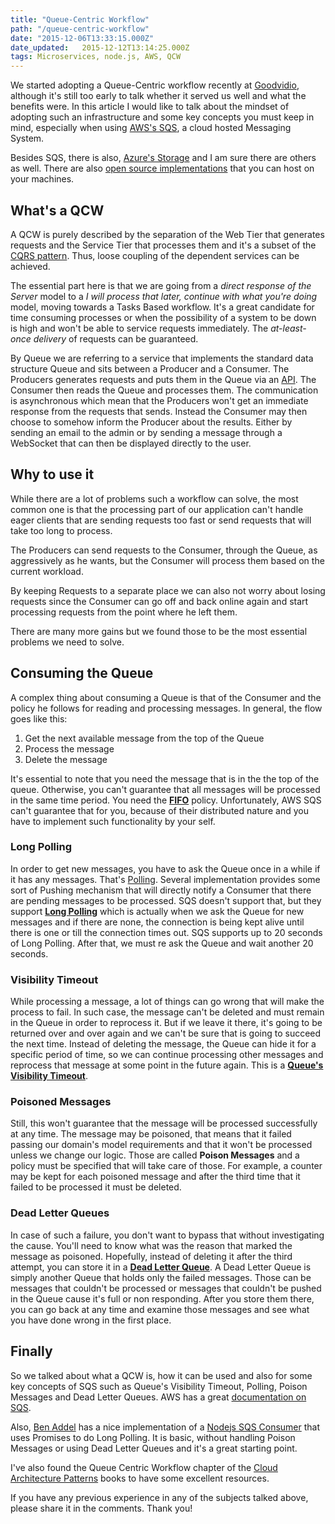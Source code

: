 ```yaml
---
title: "Queue-Centric Workflow"
path: "/queue-centric-workflow"
date: "2015-12-06T13:33:15.000Z"
date_updated:   2015-12-12T13:14:25.000Z
tags: Microservices, node.js, AWS, QCW
---
```


We started adopting a Queue-Centric workflow recently at [Goodvidio](http://goodvid.io), although it's still too early to talk whether it served us well and what the benefits were. In this article I would like to talk about the mindset of adopting such an infrastructure and some key concepts you must keep in mind, especially when using [AWS's SQS](https://aws.amazon.com/sqs/), a cloud hosted Messaging System.

Besides SQS, there is also, [Azure's Storage](https://azure.microsoft.com/en-us/services/storage/) and I am sure there are others as well. There are also [open source implementations](http://queues.io/) that you can host on your machines.

## What's a QCW
A QCW is purely described by the separation of the Web Tier that generates requests and the Service Tier that processes them and it's a subset of the [CQRS pattern](http://martinfowler.com/bliki/CQRS.html). Thus, loose coupling of the dependent services can be achieved.

The essential part here is that we are going from a *direct response of the Server* model to a *I will process that later, continue with what you're doing* model, moving towards a Tasks Based workflow. It's a great candidate for time consuming processes or when the possibility of a system to be down is high and won't be able to service requests immediately. The *at-least-once delivery* of requests can be guaranteed.

By Queue we are referring to a service that implements the standard data structure Queue and sits between a Producer and a Consumer. The Producers generates requests and puts them in the Queue via an [API](http://docs.aws.amazon.com/AWSSimpleQueueService/latest/SQSDeveloperGuide/MakingRequestsArticle.html). The Consumer then reads the Queue and processes them. The communication is asynchronous which mean that the Producers won't get an immediate response from the requests that sends.  Instead the Consumer may then choose to somehow inform the Producer about the results. Either by sending an email to the admin or by sending a message through a WebSocket that can then be displayed directly to the user.

## Why to use it
While there are a lot of problems such a workflow can solve, the most common one is that the processing part of our application can't handle eager clients that are sending requests too fast or send requests that will take too long to process.

The Producers can send requests to the Consumer, through the Queue, as aggressively as he wants, but the Consumer will process them based on the current workload.

By keeping Requests to a separate place we can also not worry about losing requests since the Consumer can go off and back online again and start processing requests from the point where he left them.

There are many more gains but we found those to be the most essential problems we need to solve.

## Consuming the Queue
A complex thing about consuming a Queue is that of the Consumer and the policy he follows for reading and processing messages. In general, the flow goes like this:

1. Get the next available message from the top of the Queue
2. Process the message
3. Delete the message

It's essential to note that you need the message that is in the the top of the queue. Otherwise, you can't guarantee that all messages will be processed in the same time period. You need the **[FIFO](https://en.wikipedia.org/wiki/FIFO)** policy. Unfortunately, AWS SQS can't guarantee that for you, because of their distributed nature and you have to implement such functionality by your self.

### Long Polling
In order to get new messages, you have to ask the Queue once in a while if it has any messages. That's [Polling](http://stackoverflow.com/a/12855533/1955940). Several implementation provides some sort of Pushing mechanism that will directly notify a Consumer that there are pending messages to be processed. SQS doesn't support that, but they support **[Long Polling](http://docs.aws.amazon.com/AWSSimpleQueueService/latest/SQSDeveloperGuide/sqs-long-polling.html)** which is actually when we ask the Queue for new messages and if there are none, the connection is being kept alive until there is one or till the connection times out. SQS supports up to 20 seconds of Long Polling. After that, we must re ask the Queue and wait another 20 seconds.

### Visibility Timeout
While processing a message, a lot of things can go wrong that will make the process to fail. In such case, the message can't be deleted and must remain in the Queue in order to reprocess it. But if we leave it there, it's going to be returned over and over again and we can't be sure that is going to succeed the next time. Instead of deleting the message, the Queue can hide it for a specific period of time, so we can continue processing other messages and reprocess that message at some point in the future again. This is a **[Queue's Visibility Timeout](http://docs.aws.amazon.com/AWSSimpleQueueService/latest/SQSDeveloperGuide/AboutVT.html)**.

### Poisoned Messages
Still, this won't guarantee that the message will be processed successfully at any time. The message may be poisoned, that means that it failed passing our domain's model requirements and that it won't be processed unless we change our logic. Those are called **Poison Messages** and a policy must be specified that will take care of those. For example, a counter may be kept for each poisoned message and after the third time that it failed to be processed it must be deleted.

### Dead Letter Queues
In case of such a failure, you don't want to bypass that without investigating the cause. You'll need to know what was the reason that marked the message as poisoned. Hopefully, instead of deleting it after the third attempt, you can store it in a **[Dead Letter Queue](http://docs.aws.amazon.com/AWSSimpleQueueService/latest/SQSDeveloperGuide/SQSDeadLetterQueue.html)**. A Dead Letter Queue is simply another Queue that holds only the failed messages. Those can be messages that couldn't be processed or messages that couldn't be pushed in the Queue cause it's full or non responding. After you store them there, you can go back at any time and examine those messages and see what you have done wrong in the first place.

## Finally
So we talked about what a QCW is, how it can be used and also for some key concepts of SQS such as Queue's Visibility Timeout, Polling, Poison Messages and Dead Letter Queues. AWS has a great [documentation on SQS](https://aws.amazon.com/documentation/sqs/).

Also, [Ben Addel](http://www.bennadel.com/index.cfm) has a nice implementation of a [Nodejs SQS Consumer](http://www.bennadel.com/blog/2792-shedding-the-monolithic-application-with-aws-simple-queue-service-sqs-and-node-js.htm) that uses Promises to do Long Polling. It is basic, without handling Poison Messages or using Dead Letter Queues and it's a great starting point.

I've also found the Queue Centric Workflow chapter of the [Cloud Architecture Patterns](http://www.amazon.com/Cloud-Architecture-Patterns-Using-Microsoft/dp/1449319777) books to have some excellent resources.

If you have any previous experience in any of the subjects talked above, please share it in the comments. Thank you!
